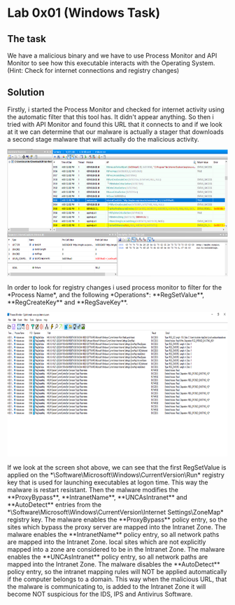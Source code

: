 # Lab 0x01 (Windows Task)

## The task

We have a malicious binary and we have to use Process Monitor and API Monitor to see how this executable interacts with the Operating System. (Hint: Check for internet connections and registry changes)

## Solution

Firstly, i started the Process Monitor and checked for internet activity using the automatic filter that this tool has. It didn't appear anything. So then i tried with API Monitor and found this URL that it connects to and if we look at it we can determine that our malware is actually a stager that downloads a second stage malware that will actually do the malicious activity.
<p align="center">
  <img width="665" height="290" src="https://github.com/nappolitane/ReverseEngineering-Lab/blob/master/lab_0x01/task_windows/url.png">
</p>
In order to look for registry changes i used process monitor to filter for the *Process Name*, and the following *Operations*: **RegSetValue**,  **RegCreateKey** and **RegSaveKey**.
<p align="center">
  <img width="800" height="329" src="https://github.com/nappolitane/ReverseEngineering-Lab/blob/master/lab_0x01/task_windows/regs.png">
</p>
If we look at the screen shot above, we can see that the first RegSetValue is applied on the *\Software\Microsoft\Windows\CurrentVersion\Run* registry key that is used for launching executables at logon time. This way the malware is restart resistant.
Then the malware modifies the **ProxyBypass**, **IntranetName**, **UNCAsIntranet** and **AutoDetect** entries from the *\Software\Microsoft\Windows\CurrentVersion\Internet Settings\ZoneMap* registry key.
The malware enables the **ProxyBypass** policy entry, so the sites which bypass the proxy server are mapped into the Intranet Zone.
The malware enables the **IntranetName** policy entry, so all network paths are mapped into the Intranet Zone.
local sites which are not explicitly mapped into a zone are considered to be in the Intranet Zone.
The malware enables the **UNCAsIntranet** policy entry, so all network paths are mapped into the Intranet Zone.
The malware disables the **AutoDetect** policy entry, so the intranet mapping rules will NOT be applied automatically if the computer belongs to a domain.
This way when the malicious URL, that the malware is communicating to, is added to the Intranet Zone it will become NOT suspicious for the IDS, IPS and Antivirus Software.
